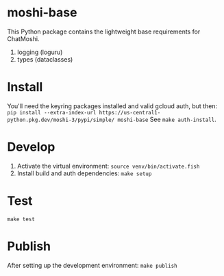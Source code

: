 # moshi-base

This Python package contains the lightweight base requirements for ChatMoshi.

1. logging (loguru)
2. types (dataclasses)

# Install
You'll need the keyring packages installed and valid gcloud auth, but then:
`pip install --extra-index-url https://us-central1-python.pkg.dev/moshi-3/pypi/simple/ moshi-base`
See `make auth-install`.

# Develop
1. Activate the virtual environment: `source venv/bin/activate.fish`
2. Install build and auth dependencies: `make setup`

# Test
`make test`

# Publish
After setting up the development environment: `make publish`
